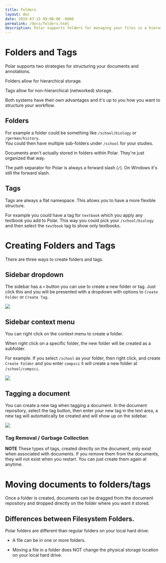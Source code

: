 ```yaml
---
title: Folders
layout: doc
date: 2019-07-15 09:00:00 -0800
permalink: /docs/folders.html
description: Polar supports folders for managing your files in a hierarchy. 
---
```


# Folders and Tags

Polar supports two strategies for structuring your documents and annotations.

Folders allow for hierarchical storage.

Tags allow for non-hierarchical (networked) storage.

Both systems have their own advantages and it's up to you how you want to structure your workflow.

## Folders

For example a folder could be something like ```/school/biology``` or ```/german/history```.  
You could then have multiple sub-folders under ```/school``` for your studies.

Documents aren't actually stored in folders within Polar. They're just organized that way.

The path separator for Polar is always a forward slash (```/```).  On Windows it's still the 
forward slash. 

## Tags

Tags are always a flat namespace.  This allows you to have a more flexible structure. 

For example you could have a tag for ```textbook``` which you apply any textbook you add
to Polar.  This way you could pick your ```/school/biology``` and then select the ```textbook``` 
tag to show only textbooks.


# Creating Folders and Tags

There are three ways to create folders and tags.

## Sidebar dropdown

The sidebar has a ```+``` button you can use to create a new folder or tag.  Just click this and you will
be presented with a dropdown with options to ```Create Folder``` or ```Create Tag```.

<img class="img-shadow" src="https://i.imgur.com/GJ3wvGv.png">

## Sidebar context menu

You can right click on the context menu to create a folder.  

When right click on a specific folder, the new folder will be created as a subfolder. 

For example.  If you select ```/school``` as your folder, then right click, and create ```Create Folder```
and you enter ```compsci``` it will create a new folder at ```/school/compsci```.

<img class="img-shadow" src="https://i.imgur.com/1hYaGfB.png">

## Tagging a document

You can create a new tag when tagging a document.  In the document repository, select the tag button, then enter your
new tag in the text area, a new tag will automatically be created and will show up on the sidebar.

<img class="img-shadow" src="https://i.imgur.com/DeHNaU6.png">

### Tag Removal / Garbage Collection

**NOTE** These types of tags, created directly on the document, only exist when associated with documents.
If you remove them from the documents, they will not exist when you restart.  You can just create them again
at anytime.

# Moving documents to folders/tags

Once a folder is created, documents can be dragged from the document repository and dropped directly 
on the folder where you want it stored.

## Differences between Filesystem Folders.

Polar folders are different than regular folders on your local hard drive:

- A file can be in one or more folders.

- Moving a file in a folder does NOT change the physical storage location on your local hard drive.

